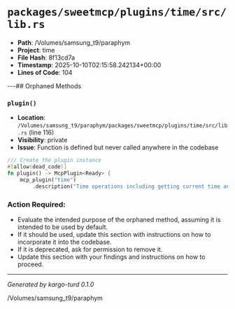 # `packages/sweetmcp/plugins/time/src/lib.rs`

- **Path**: /Volumes/samsung_t9/paraphym
- **Project**: time
- **File Hash**: 8f13cd7a  
- **Timestamp**: 2025-10-10T02:15:58.242134+00:00  
- **Lines of Code**: 104

---## Orphaned Methods


### `plugin()`

- **Location**: `/Volumes/samsung_t9/paraphym/packages/sweetmcp/plugins/time/src/lib.rs` (line 116)
- **Visibility**: private
- **Issue**: Function is defined but never called anywhere in the codebase

```rust
/// Create the plugin instance
#[allow(dead_code)]
fn plugin() -> McpPlugin<Ready> {
    mcp_plugin("time")
        .description("Time operations including getting current time and parsing time strings")
```

### Action Required:

- Evaluate the intended purpose of the orphaned method, assuming it is intended to be used by default.
- If it should be used, update this section with instructions on how to incorporate it into the codebase.
- If it is deprecated, ask for permission to remove it.
- Update this section with your findings and instructions on how to proceed.

---

*Generated by kargo-turd 0.1.0*

/Volumes/samsung_t9/paraphym